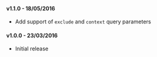 #### v1.1.0 - 18/05/2016

- Add support of `exclude` and `context` query parameters

#### v1.0.0 - 23/03/2016

- Initial release
